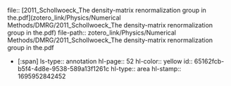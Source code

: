 file:: [2011_Schollwoeck_The density-matrix renormalization group in the.pdf](zotero_link/Physics/Numerical Methods/DMRG/2011_Schollwoeck_The density-matrix renormalization group in the.pdf)
file-path:: zotero_link/Physics/Numerical Methods/DMRG/2011_Schollwoeck_The density-matrix renormalization group in the.pdf

- [:span]
  ls-type:: annotation
  hl-page:: 52
  hl-color:: yellow
  id:: 65162fcb-b5f4-4d8e-9538-589a13f1261c
  hl-type:: area
  hl-stamp:: 1695952842452